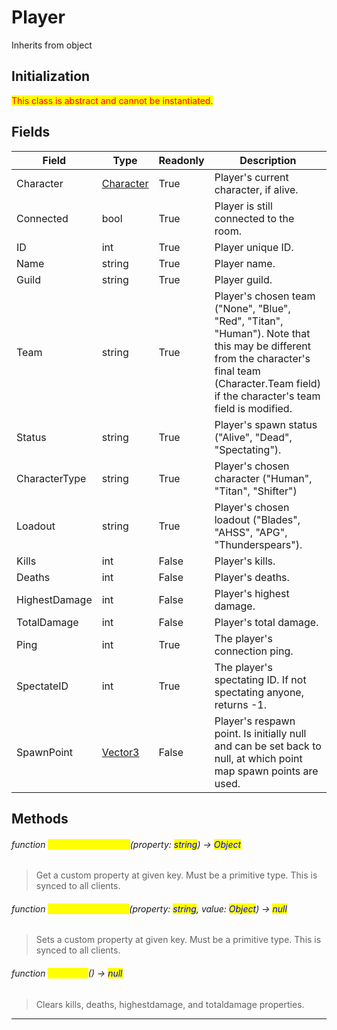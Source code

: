 # Player
Inherits from object
## Initialization
<mark style="color:red;">This class is abstract and cannot be instantiated.</mark>

## Fields
|Field|Type|Readonly|Description|
|---|---|---|---|
|Character|[Character](../objects/Character.md)|True|Player's current character, if alive.|
|Connected|bool|True|Player is still connected to the room.|
|ID|int|True|Player unique ID.|
|Name|string|True|Player name.|
|Guild|string|True|Player guild.|
|Team|string|True|Player's chosen team ("None", "Blue", "Red", "Titan", "Human"). Note that this may be different from the character's final team (Character.Team field) if the character's team field is modified.|
|Status|string|True|Player's spawn status ("Alive", "Dead", "Spectating").|
|CharacterType|string|True|Player's chosen character ("Human", "Titan", "Shifter")|
|Loadout|string|True|Player's chosen loadout ("Blades", "AHSS", "APG", "Thunderspears").|
|Kills|int|False|Player's kills.|
|Deaths|int|False|Player's deaths.|
|HighestDamage|int|False|Player's highest damage.|
|TotalDamage|int|False|Player's total damage.|
|Ping|int|True|The player's connection ping.|
|SpectateID|int|True|The player's spectating ID. If not spectating anyone, returns -1.|
|SpawnPoint|[Vector3](../objects/Vector3.md)|False|Player's respawn point. Is initially null and can be set back to null, at which point map spawn points are used.|
## Methods
###### function <mark style="color:yellow;">GetCustomProperty</mark>(property: <mark style="color:blue;">string</mark>) → <mark style="color:blue;">Object</mark>
> Get a custom property at given key. Must be a primitive type. This is synced to all clients.

###### function <mark style="color:yellow;">SetCustomProperty</mark>(property: <mark style="color:blue;">string</mark>, value: <mark style="color:blue;">Object</mark>) → <mark style="color:blue;">null</mark>
> Sets a custom property at given key. Must be a primitive type. This is synced to all clients.

###### function <mark style="color:yellow;">ClearKDR</mark>() → <mark style="color:blue;">null</mark>
> Clears kills, deaths, highestdamage, and totaldamage properties.


---

